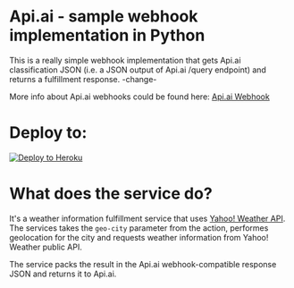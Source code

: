 # Api.ai - sample webhook implementation in Python

This is a really simple webhook implementation that gets Api.ai classification JSON (i.e. a JSON output of Api.ai /query endpoint) and returns a fulfillment response.
-change-

More info about Api.ai webhooks could be found here:
[Api.ai Webhook](https://docs.api.ai/docs/webhook)

# Deploy to:
[![Deploy to Heroku](https://www.herokucdn.com/deploy/button.svg)](https://heroku.com/deploy)

# What does the service do?
It's a weather information fulfillment service that uses [Yahoo! Weather API](https://developer.yahoo.com/weather/).
The services takes the `geo-city` parameter from the action, performes geolocation for the city and requests weather information from Yahoo! Weather public API. 

The service packs the result in the Api.ai webhook-compatible response JSON and returns it to Api.ai.

